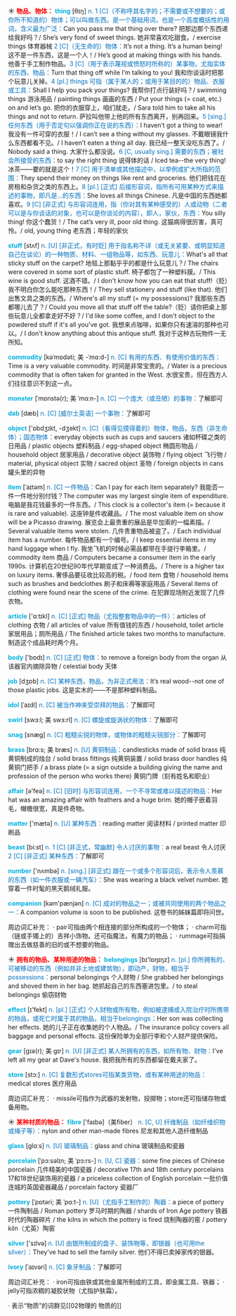 ☀ <font color="red">**物品、物体：**</font>
<font color="sky blue">**thing**</font> [θɪŋ] 
<font color="#0070c0">n. 1 [C]（不称呼其名字的；不需要或不想要的；或你所不知道的）物体；可以叫做东西。是一个基础用词，也是一个高度概括性的用词，含义最为广泛：</font>Can you pass me that thing over there? 把那边那个东西递给我好吗？/ She’s very fond of sweet things. 她非常喜欢吃甜食。/ exercise things 体育器械 <font color="#0070c0">2 [C]（无生命的）物体：</font>It’s not a thing. It’s a human being! 这不是一件东西，这是一个人！/ He’s good at making things with his hands. 他善于手工制作物品。<font color="#0070c0">3 [C]（用于表示蔑视或愤怒时所称的）某事物，尤指实体的东西、物品：</font>Turn that thing off while I’m talking to you! 我和你谈话时把那个玩意儿关掉。<font color="#0070c0">4 [pl.] things 可指（属于某人的；或用于某目的的）物品、衣服或工具：</font>Shall I help you pack your things? 我帮你打点行装好吗？/ swimming things 游泳用品 / painting things 画画的东西 / Put your things (= coat, etc.) on and let’s go. 把你的衣服穿上，咱们就走。/ Sara told him to take all his things and not to return. 萨拉叫他带上他的所有东西离开，别再回来。<font color="#0070c0">5 [sing.] 任何东西（用于否定句以强调你正在说的东西）：</font>I haven’t got a thing to wear! 我没有一件可穿的衣服！/ I can’t see a thing without my glasses. 不戴眼镜我什么东西都看不见。/ I haven’t eaten a thing all day. 我已经一整天没吃东西了。/ Nobody said a thing. 大家什么都没说。<font color="#0070c0">6 [C, usually sing.] 需要的东西；被社会所接受的东西：</font>to say the right thing 说得体的话 / Iced tea--the very thing! 冰茶——要的就是这个！<font color="#0070c0">7 [C] 用于清单或其他描述中，以举例或扩大所指的范围：</font>They spend their money on things like rent and groceries. 他们把钱花在房租和杂货之类的东西上。<font color="#0070c0">8 [pl.] [正式] 后接形容词，指所有可用某种方式来描述的事物，即凡是…的东西：</font>She loves all things Chinese. 凡是中国的东西她都喜欢。<font color="#0070c0">9 [C] [非正式] 与形容词连用，指（你对其有某种感受的）人或动物（二者可以是与你谈话的对象，也可以是你谈论的内容），即人，家伙，东西：</font>You silly thing! 你这个蠢货！/ The cat’s very ill, poor old thing. 这猫病得很厉害，真可怜。/ old, young thing 老东西；年轻的家伙
             
<font color="sky blue">**stuff**</font> [stʌf]
<font color="#0070c0">n. [U] [非正式，有时贬] 用于指名称不详（或无关紧要、或明显知道自己在谈论）的一种物质、材料、一组物品等，如东西、玩意儿：</font>What's all that sticky stuff on the carpet? 地毯上那黏乎乎的都是什么玩意儿？/ The chairs were covered in some sort of plastic stuff. 椅子都包了一种塑料膜。/ This wine is good stuff. 这酒不错。/ I don't know how you can eat that stuff!（贬）我不明白你怎么能吃那种东西！/ They sell stationery and stuff (like that). 他们出售文具之类的东西。/ Where's all my stuff (= my possessions)? 我那些东西都哪儿去了？/ Could you move all that stuff off the table?（贬）请你把桌上那些玩意儿全都拿走好不好？/ I'd like some coffee, and I don't object to the powdered stuff if it's all you've got. 我想来点咖啡，如果你只有速溶的那种也可以。/ I don't know anything about this antique stuff. 我对于这种古玩物件一无所知。         

<font color="sky blue">**commodity**</font> [kəˈmɒdəti; 美 -ˈmɑ:d-]
<font color="#0070c0">n. [C] 有用的东西、有使用价值的东西：</font>Time is a very valuable commodity. 时间是非常宝贵的。/ Water is a precious commodity that is often taken for granted in the West. 水很宝贵，但在西方人们往往意识不到这一点。
                      
<font color="sky blue">**monster**</font> [ˈmɒnstə(r); 美 ˈmɑ:n-]
<font color="#0070c0">n. [C] 一个庞大（或丑陋）的事物：</font>了解即可

<font color="sky blue">**dab**</font> [dæb]
<font color="#0070c0">n. [C] [威尔士英语] 一个事物：</font>了解即可

<font color="sky blue">**object**</font> ['ɒbdʒɪkt, -dʒekt] 
<font color="#0070c0">n. [C]（看得见摸得着的）物体，物品，东西（非生命体）；固态物体：</font>everyday objects such as cups and saucers 诸如杯碟之类的日用品 / plastic objects 塑料制品 / egg-shaped object 椭圆形物品 / household object 居家用品 / decorative object 装饰物 / flying object 飞行物 / material, physical object 实物 / sacred object 圣物 / foreign objects in cans 罐头里的异物
           
<font color="sky blue">**item**</font> [ˈaɪtəm]
<font color="#0070c0">n. [C] 一件物品：</font>Can I pay for each item separately? 我能否一件一件地分别付钱？The computer was my largest single item of expenditure. 电脑是我花钱最多的一件东西。/ This clock is a collector's item (= because it is rare and valuable). 这座钟是件收藏品。/ The most valuable item on show will be a Picasso drawing. 展览会上最贵重的展品是毕加索的一幅素描。/ Several valuable items were stolen. 几件贵重物品被盗了。/ Each individual item has a number. 每件物品都有一个编号。/ I keep essential items in my hand luggage when I fly. 我坐飞机的时候必需品都带在手提行李箱里。/ commodity item 商品 / Computers became a consumer item in the early 1990s. 计算机在20世纪90年代早期变成了一种消费品。/ There is a higher tax on luxury items. 奢侈品要征收比较高的税。/ food item 食物 / household items such as brushes and bedclothes 刷子和床褥等家庭用品 / Several items of clothing were found near the scene of the crime. 在犯罪现场附近发现了几件衣物。

<font color="sky blue">**article**</font> ['ɑːtɪkl] 
<font color="#0070c0">n. [C] [正式] 物品（尤指整套物品中的一件）：</font>articles of clothing 衣物 / all articles of value 所有值钱的东西 / household, toilet article 家居用品；厕所用品 / The finished article takes two months to manufacture. 制造这个成品耗时两个月。

<font color="sky blue">**body**</font> ['bɒdɪ] 
<font color="#0070c0">n. [C] [正式] 物体：</font>to remove a foreign body from the organ 从该器官内摘除异物 / celestial body 天体

<font color="sky blue">**job**</font> [dӡɒb] 
<font color="#0070c0">n. [C] 某种东西，物品，为非正式用法：</font>It’s real wood--not one of those plastic jobs. 这是实木的——不是那种塑料制品。
           
<font color="sky blue">**idol**</font> [ˈaɪdl]
<font color="#0070c0">n. [C] 被当作神来受崇拜的物品：</font>了解即可
           
<font color="sky blue">**swirl**</font> [swɜ:l; 美 swɜ:rl]
<font color="#0070c0">n. [C] 螺旋或旋涡状的物体：</font>了解即可
   
<font color="sky blue">**snag**</font> [snæg]
<font color="#0070c0">n. [C] 粗糙尖锐的物体，或物体的粗糙尖锐部分：</font>了解即可

<font color="sky blue">**brass**</font> [brɑ:s; 美 bræs]
<font color="#0070c0">n. [U] 黄铜制品：</font>candlesticks made of solid brass 纯黄铜制成的烛台 / solid brass fittings 纯黄铜装置 / solid brass door handles 纯黄铜门把手 / a brass plate (= a sign outside a building giving the name and profession of the person who works there) 黄铜门牌（刻有姓名和职业）

<font color="sky blue">**affair**</font> [ə'feə] 
<font color="#0070c0">n. [C] [旧时] 与形容词连用，一个不寻常或难以描述的物品：</font>Her hat was an amazing affair with feathers and a huge brim. 她的帽子嵌着羽毛，帽檐很宽，真是件奇物。

<font color="sky blue">**matter**</font> ['mætə] 
<font color="#0070c0">n. [U] 某种东西：</font>reading matter 阅读材料 / printed matter 印刷品

<font color="sky blue">**beast**</font> [bi:st] 
<font color="#0070c0">n. 1 [C] [非正式，常幽默] 令人讨厌的事物：</font>a real beast 令人讨厌 <font color="#0070c0">2 [C] [非正式] 某种东西：</font>了解即可

<font color="sky blue">**number**</font> ['nʌmbə] 
<font color="#0070c0">n. [sing.] [非正式] 跟在一个或多个形容词后，表示令人羡慕的东西（如一件衣服或一辆汽车）：</font>She was wearing a black velvet number. 她穿着一件时髦的黑天鹅绒礼服。

<font color="sky blue">**companion**</font> [kəm'pænjən] 
<font color="#0070c0">n. [C] 成对的物品之一；或被共同使用的两个物品之一：</font>A companion volume is soon to be published. 这卷书的姊妹篇即将问世。

周边词汇补充：
· pair可指由两个相连接的部分所构成的一个物体；
· charm可指（链或手镯上的）吉祥小饰物。还可指魔法，有魔力的物品；
· rummage可指捐赠出去做慈善的旧的或不想要的物品。

☀ <font color="red">**拥有的物品、某种用途的物品：**</font>
<font color="sky blue">**belongings**</font> [bɪ'lɒŋɪŋz] 
<font color="#0070c0">n. [pl.] 你所拥有的、可被移动的东西（例如并非土地或建筑物），即动产，财物，相当于possessions：</font>personal belongings 个人财物 / She grabbed her belongings and shoved them in her bag. 她抓起自己的东西塞进包里。/ to steal belongings 偷窃财物

<font color="sky blue">**effect**</font> [ɪ'fekt] 
<font color="#0070c0">n. [pl.] [正式] 个人财物或所有物，例如被逮捕或入院治疗时所携带的物品，或死亡时属于其的物品，相当于belongings：</font>Her son was collecting her effects. 她的儿子正在收集她的个人物品。/ The insurance policy covers all baggage and personal effects. 这份保险单为全部行李和个人财产提供保险。
           
<font color="sky blue">**gear**</font> [gɪə(r); 美 gɪr]
<font color="#0070c0">n. [U] [非正式] 某人所拥有的东西，如所有物、财物：</font>I've left all my gear at Dave's house. 我把我所有的东西都留在戴夫家了。
 
<font color="sky blue">**store**</font> [stɔ:] 
<font color="#0070c0">n. [C] 复数形式stores可指某类货物，或有某种用途的物品：</font>medical stores 医疗用品

周边词汇补充：
· missile可指作为武器的发射物，投掷物；store还可指储存物或备用物。

☀ <font color="red">**某种材质的物品：**</font>
<font color="sky blue">**fibre**</font> ['faɪbə]（美fiber）
<font color="#0070c0">n. [C, U] 纤维制品（如纤维织物或绳子等）：</font>nylon and other man-made fibres 尼龙和其他人造纤维制品

<font color="sky blue">**glass**</font> [ɡlɑːs] 
<font color="#0070c0">n. [U] 玻璃制品：</font>glass and china 玻璃制品和瓷器
           
<font color="sky blue">**porcelain**</font> [ˈpɔ:səlɪn; 美 ˈpɔ:rs-]
<font color="#0070c0">n. [U, C] 瓷器：</font>some fine pieces of Chinese porcelain 几件精美的中国瓷器 / decorative 17th and 18th century porcelains 17和18世纪装饰用的瓷器 / a priceless collection of English porcelain 一批价值连城的英国瓷器藏品 / porcelain factory 瓷器厂
           
<font color="sky blue">**pottery**</font> [ˈpɒtəri; 美 ˈpɑ:t-]
<font color="#0070c0">n. [U]（尤指手工制作的）陶器：</font>a piece of pottery 一件陶制品 / Roman pottery 罗马时期的陶器 / shards of Iron Age pottery 铁器时代的陶器碎片 / the kilns in which the pottery is fired 烧制陶器的窑 / pottery kiln（尤英）陶窑

<font color="sky blue">**silver**</font> ['sɪlvə] 
<font color="#0070c0">n. [U] 由银所制成的盘子、装饰物等，即银器（也可用the silver）：</font>They’ve had to sell the family silver. 他们不得已卖掉家传的银器。
           
<font color="sky blue">**ivory**</font> [ˈaɪvəri]
<font color="#0070c0">n. [C] 象牙制品：</font>了解即可
 
周边词汇补充：
· iron可指由铁或其他金属所制成的工具，即金属工具、铁器；
· jelly可指浓稠的凝胶状物（尤指护肤霜）。

· 表示“物质”的词群见[[02物理的 物质的]]
